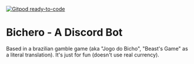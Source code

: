 [![Gitpod ready-to-code](https://img.shields.io/badge/Gitpod-ready--to--code-blue?logo=gitpod)](https://gitpod.io/#https://github.com/ricardolinog/jogodobicho-dbot)

# Bichero - A Discord Bot
Based in a brazilian gamble game (aka \"Jogo do Bicho\", \"Beast's Game\" as a literal translation). It's just for fun (doesn't use real currency).
